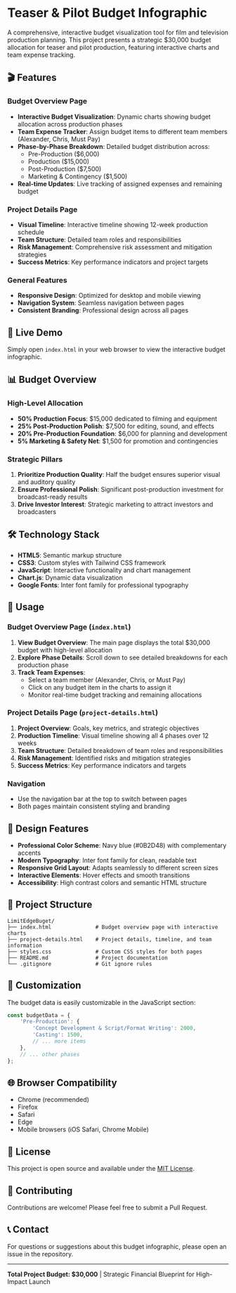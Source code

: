 # Teaser & Pilot Budget Infographic

A comprehensive, interactive budget visualization tool for film and television production planning. This project presents a strategic $30,000 budget allocation for teaser and pilot production, featuring interactive charts and team expense tracking.

## 🎬 Features

### Budget Overview Page
- **Interactive Budget Visualization**: Dynamic charts showing budget allocation across production phases
- **Team Expense Tracker**: Assign budget items to different team members (Alexander, Chris, Must Pay)
- **Phase-by-Phase Breakdown**: Detailed budget distribution across:
  - Pre-Production ($6,000)
  - Production ($15,000)
  - Post-Production ($7,500)
  - Marketing & Contingency ($1,500)
- **Real-time Updates**: Live tracking of assigned expenses and remaining budget

### Project Details Page
- **Visual Timeline**: Interactive timeline showing 12-week production schedule
- **Team Structure**: Detailed team roles and responsibilities
- **Risk Management**: Comprehensive risk assessment and mitigation strategies
- **Success Metrics**: Key performance indicators and project targets

### General Features
- **Responsive Design**: Optimized for desktop and mobile viewing
- **Navigation System**: Seamless navigation between pages
- **Consistent Branding**: Professional design across all pages

## 🚀 Live Demo

Simply open `index.html` in your web browser to view the interactive budget infographic.

## 📊 Budget Overview

### High-Level Allocation
- **50% Production Focus**: $15,000 dedicated to filming and equipment
- **25% Post-Production Polish**: $7,500 for editing, sound, and effects
- **20% Pre-Production Foundation**: $6,000 for planning and development
- **5% Marketing & Safety Net**: $1,500 for promotion and contingencies

### Strategic Pillars
1. **Prioritize Production Quality**: Half the budget ensures superior visual and auditory quality
2. **Ensure Professional Polish**: Significant post-production investment for broadcast-ready results
3. **Drive Investor Interest**: Strategic marketing to attract investors and broadcasters

## 🛠️ Technology Stack

- **HTML5**: Semantic markup structure
- **CSS3**: Custom styles with Tailwind CSS framework
- **JavaScript**: Interactive functionality and chart management
- **Chart.js**: Dynamic data visualization
- **Google Fonts**: Inter font family for professional typography

## 📱 Usage

### Budget Overview Page (`index.html`)
1. **View Budget Overview**: The main page displays the total $30,000 budget with high-level allocation
2. **Explore Phase Details**: Scroll down to see detailed breakdowns for each production phase
3. **Track Team Expenses**: 
   - Select a team member (Alexander, Chris, or Must Pay)
   - Click on any budget item in the charts to assign it
   - Monitor real-time budget tracking and remaining allocations

### Project Details Page (`project-details.html`)
1. **Project Overview**: Goals, key metrics, and strategic objectives
2. **Production Timeline**: Visual timeline showing all 4 phases over 12 weeks
3. **Team Structure**: Detailed breakdown of team roles and responsibilities
4. **Risk Management**: Identified risks and mitigation strategies
5. **Success Metrics**: Key performance indicators and targets

### Navigation
- Use the navigation bar at the top to switch between pages
- Both pages maintain consistent styling and branding

## 🎨 Design Features

- **Professional Color Scheme**: Navy blue (#0B2D48) with complementary accents
- **Modern Typography**: Inter font family for clean, readable text
- **Responsive Grid Layout**: Adapts seamlessly to different screen sizes
- **Interactive Elements**: Hover effects and smooth transitions
- **Accessibility**: High contrast colors and semantic HTML structure

## 📁 Project Structure

```
LimitEdgeBuget/
├── index.html              # Budget overview page with interactive charts
├── project-details.html    # Project details, timeline, and team information
├── styles.css              # Custom CSS styles for both pages
├── README.md               # Project documentation
└── .gitignore              # Git ignore rules
```

## 🔧 Customization

The budget data is easily customizable in the JavaScript section:

```javascript
const budgetData = {
    'Pre-Production': {
        'Concept Development & Script/Format Writing': 2000,
        'Casting': 1500,
        // ... more items
    },
    // ... other phases
};
```

## 🌐 Browser Compatibility

- Chrome (recommended)
- Firefox
- Safari
- Edge
- Mobile browsers (iOS Safari, Chrome Mobile)

## 📄 License

This project is open source and available under the [MIT License](LICENSE).

## 🤝 Contributing

Contributions are welcome! Please feel free to submit a Pull Request.

## 📞 Contact

For questions or suggestions about this budget infographic, please open an issue in the repository.

---

**Total Project Budget: $30,000** | Strategic Financial Blueprint for High-Impact Launch
